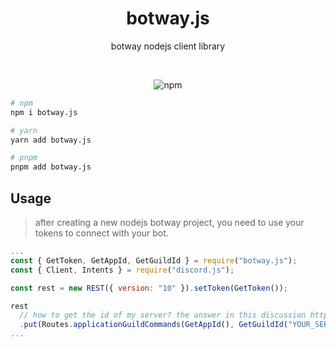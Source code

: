 <div align="center">
  <h1>botway.js</h1>
	<p>
		botway nodejs client library
	</p>
	<br />
	<p>
		<img alt="npm" src="https://img.shields.io/npm/v/botway.js?logo=npm&style=flat-square">
	</p>
</div>

```bash
# npm
npm i botway.js

# yarn
yarn add botway.js

# pnpm
pnpm add botway.js
```

## Usage

> after creating a new nodejs botway project, you need to use your tokens to connect with your bot.

```js
...
const { GetToken, GetAppId, GetGuildId } = require("botway.js");
const { Client, Intents } = require("discord.js");

const rest = new REST({ version: "10" }).setToken(GetToken());

rest
  // how to get the id of my server? the answer in this discussion https://github.com/abdfnx/botway/discussions/4#discussioncomment-2653737
  .put(Routes.applicationGuildCommands(GetAppId(), GetGuildId("YOUR_SERVER_NAME"))
...
```
